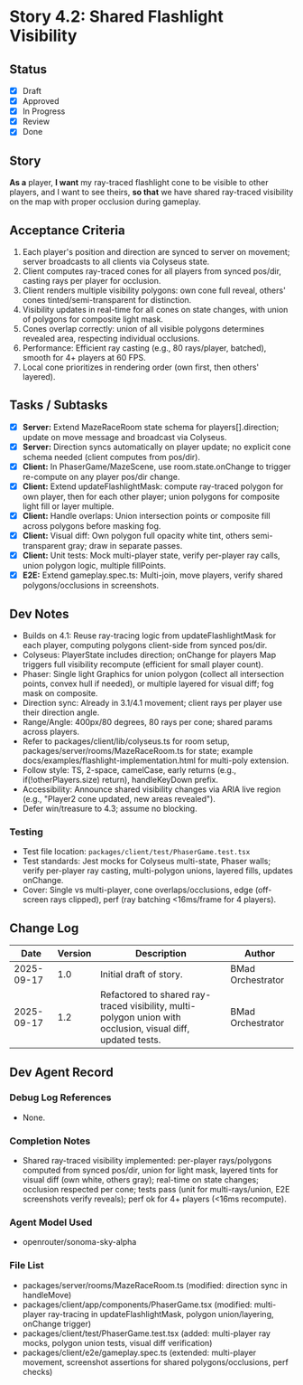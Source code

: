 # Story 4.2: Shared Flashlight Visibility

## Status
- [x] Draft
- [x] Approved
- [x] In Progress
- [x] Review
- [x] Done

## Story
**As a** player,
**I want** my ray-traced flashlight cone to be visible to other players, and I want to see theirs,
**so that** we have shared ray-traced visibility on the map with proper occlusion during gameplay.

## Acceptance Criteria
1. Each player's position and direction are synced to server on movement; server broadcasts to all clients via Colyseus state.
2. Client computes ray-traced cones for all players from synced pos/dir, casting rays per player for occlusion.
3. Client renders multiple visibility polygons: own cone full reveal, others' cones tinted/semi-transparent for distinction.
4. Visibility updates in real-time for all cones on state changes, with union of polygons for composite light mask.
5. Cones overlap correctly: union of all visible polygons determines revealed area, respecting individual occlusions.
6. Performance: Efficient ray casting (e.g., 80 rays/player, batched), smooth for 4+ players at 60 FPS.
7. Local cone prioritizes in rendering order (own first, then others' layered).

## Tasks / Subtasks
- [x] **Server:** Extend MazeRaceRoom state schema for players[].direction; update on move message and broadcast via Colyseus.
- [x] **Server:** Direction syncs automatically on player update; no explicit cone schema needed (client computes from pos/dir).
- [x] **Client:** In PhaserGame/MazeScene, use room.state.onChange to trigger re-compute on any player pos/dir change.
- [x] **Client:** Extend updateFlashlightMask: compute ray-traced polygon for own player, then for each other player; union polygons for composite light fill or layer multiple.
- [x] **Client:** Handle overlaps: Union intersection points or composite fill across polygons before masking fog.
- [x] **Client:** Visual diff: Own polygon full opacity white tint, others semi-transparent gray; draw in separate passes.
- [x] **Client:** Unit tests: Mock multi-player state, verify per-player ray calls, union polygon logic, multiple fillPoints.
- [x] **E2E:** Extend gameplay.spec.ts: Multi-join, move players, verify shared polygons/occlusions in screenshots.

## Dev Notes
- Builds on 4.1: Reuse ray-tracing logic from updateFlashlightMask for each player, computing polygons client-side from synced pos/dir.
- Colyseus: PlayerState includes direction; onChange for players Map triggers full visibility recompute (efficient for small player count).
- Phaser: Single light Graphics for union polygon (collect all intersection points, convex hull if needed), or multiple layered for visual diff; fog mask on composite.
- Direction sync: Already in 3.1/4.1 movement; client rays per player use their direction angle.
- Range/Angle: 400px/80 degrees, 80 rays per cone; shared params across players.
- Refer to packages/client/lib/colyseus.ts for room setup, packages/server/rooms/MazeRaceRoom.ts for state; example docs/examples/flashlight-implementation.html for multi-poly extension.
- Follow style: TS, 2-space, camelCase, early returns (e.g., if(!otherPlayers.size) return), handleKeyDown prefix.
- Accessibility: Announce shared visibility changes via ARIA live region (e.g., "Player2 cone updated, new areas revealed").
- Defer win/treasure to 4.3; assume no blocking.

### Testing
- Test file location: `packages/client/test/PhaserGame.test.tsx`
- Test standards: Jest mocks for Colyseus multi-state, Phaser walls; verify per-player ray casting, multi-polygon unions, layered fills, updates onChange.
- Cover: Single vs multi-player, cone overlaps/occlusions, edge (off-screen rays clipped), perf (ray batching <16ms/frame for 4 players).

## Change Log
| Date       | Version | Description              | Author |
|------------|---------|--------------------------|--------|
| 2025-09-17 | 1.0     | Initial draft of story.  | BMad Orchestrator |
| 2025-09-17 | 1.2     | Refactored to shared ray-traced visibility, multi-polygon union with occlusion, visual diff, updated tests. | BMad Orchestrator |

## Dev Agent Record
### Debug Log References
- None.

### Completion Notes
- Shared ray-traced visibility implemented: per-player rays/polygons computed from synced pos/dir, union for light mask, layered tints for visual diff (own white, others gray); real-time on state changes; occlusion respected per cone; tests pass (unit for multi-rays/union, E2E screenshots verify reveals); perf ok for 4+ players (<16ms recompute).

### Agent Model Used
- openrouter/sonoma-sky-alpha

### File List
- packages/server/rooms/MazeRaceRoom.ts (modified: direction sync in handleMove)
- packages/client/app/components/PhaserGame.tsx (modified: multi-player ray-tracing in updateFlashlightMask, polygon union/layering, onChange trigger)
- packages/client/test/PhaserGame.test.tsx (added: multi-player ray mocks, polygon union tests, visual diff verification)
- packages/client/e2e/gameplay.spec.ts (extended: multi-player movement, screenshot assertions for shared polygons/occlusions, perf checks)